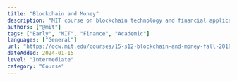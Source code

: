 ```yaml
---
title: "Blockchain and Money"
description: "MIT course on blockchain technology and financial applications"
authors: ["@mit"]
tags: ["Early", "MIT", "Finance", "Academic"]
languages: ["General"]
url: "https://ocw.mit.edu/courses/15-s12-blockchain-and-money-fall-2018/"
dateAdded: 2024-01-15
level: "Intermediate"
category: "Course"
---
```

